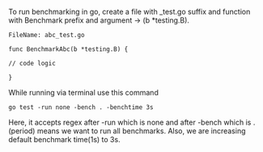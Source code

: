 To run benchmarking in go, create a file with _test.go suffix and function with Benchmark prefix and argument -> (b *testing.B).  

```
FileName: abc_test.go 
```

```
func BenchmarkAbc(b *testing.B) { 

// code logic 

} 
```

While running via terminal use this command 

```
go test -run none -bench . -benchtime 3s
```

Here, it accepts regex after -run which is none and after -bench which is .(period) means we want to run all benchmarks. Also, we are increasing default benchmark time(1s) to 3s. 

 